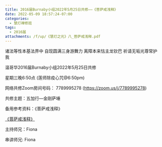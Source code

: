 ```yaml
---
title: 2016届Burnaby小组2022年5月25日共修——《菩萨戒浅释》
date: 2022-05-09 18:57:24-07:00
categories:
  - 慧灯禅修班
tags:
  - 2016届
attachments: /f/up/《慧灯之光》八_菩萨戒浅释.pdf
---
```

诸法等性本基法界中 自现圆满三身游舞力 离障本来怙主龙钦巴 祈请无垢光尊常护我

温哥华2016届Burnaby小组2022年5月25日共修

星期三晚6:50点 (莲师除疫心咒@6:50pm)

网络共修Zoom房间号码： 7789995278 (<https://zoom.us/j/7789995278>)

共修主题：五加行—金刚萨埵

备用参考资料：《菩萨戒浅释》

[《菩萨戒浅释》](http://huidengchanxiu.net/hdv/f/up/《慧灯之光》八_菩萨戒浅释.pdf)

主持师兄：Fiona

串讲师兄: Fiona